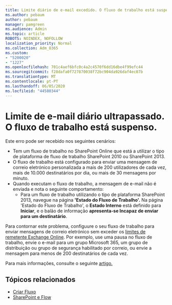 ```yaml
---
title: Limite diário de e-mail excedido. O fluxo de trabalho está suspenso.
ms.author: pebaum
author: pebaum
manager: pamgreen
ms.audience: Admin
ms.topic: article
ROBOTS: NOINDEX, NOFOLLOW
localization_priority: Normal
ms.collection: Adm_O365
ms.custom:
- "5200020"
- "1227"
ms.openlocfilehash: 701c4aef6bfc0c4a2c4570f6dd16dbe4f99efc44
ms.sourcegitcommit: f28dafa0f727870038f72bc904da926daf4ec07b
ms.translationtype: MT
ms.contentlocale: pt-PT
ms.lasthandoff: 06/05/2020
ms.locfileid: "44580344"
---
```

# <a name="daily-email-limit-exceeded-workflow-is-suspended"></a>Limite de e-mail diário ultrapassado. O fluxo de trabalho está suspenso.

Este erro pode ser recebido nos seguintes cenários:

- Tem um fluxo de trabalho no SharePoint Online que está a utilizar o tipo de plataforma de fluxo de trabalho SharePoint 2010 ou SharePoint 2013.
- O fluxo de trabalho está configurado para enviar uma mensagem de correio eletrónico personalizada a mais de 200 utilizadores de cada vez, mais de 10.000 destinatários por dia, ou mais de 30 mensagens por minuto.
- Quando executam o fluxo de trabalho, a mensagem de e-mail não é enviada e nota o seguinte comportamento:
    - Para um fluxo de trabalho utilizando o tipo de plataforma SharePoint 2013, navegue na página **'Estado do Fluxo de Trabalho'.** Na página 'Estado do Fluxo de Trabalho', o **Estado Interno** está definido para **Iniciar**, e o balão de informação **apresenta-se Incapaz de enviar para um destinatário**.

Para contornar este problema, configuure o seu fluxo de trabalho para enviar mensagens de correio eletrónico sem exceder os [limites de remetente Exchange Online](https://docs.microsoft.com/office365/servicedescriptions/exchange-online-service-description/exchange-online-limits#recipientlimits). Por exemplo, use uma pausa no fluxo de trabalho, envie o e-mail para um grupo Microsoft 365, um grupo de distribuição ou grupo de segurança habilitado por correio, ou envie a mensagem para menos de 200 destinatários de cada vez.


Para mais informações, consulte o seguinte [artigo.](https://support.microsoft.com/help/3150442/daily-email-limit-has-exceeded-and-your-workflow-has-been-suspended-or)

## <a name="related-topics"></a>Tópicos relacionados
- [Criar Fluxo](https://support.office.com/article/Create-a-flow-for-a-list-or-library-in-SharePoint-Online-or-OneDrive-for-Business-a9c3e03b-0654-46af-a254-20252e580d01) 
- [SharePoint e Flow](https://flow.microsoft.com/blog/sharepoint-and-flow/) 